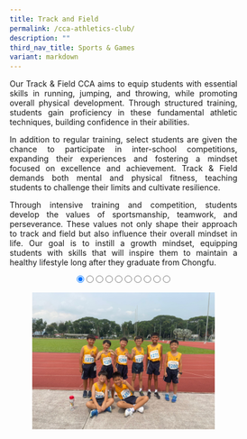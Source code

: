 ```yaml
---
title: Track and Field
permalink: /cca-athletics-club/
description: ""
third_nav_title: Sports & Games
variant: markdown
---
```

<style>
* {
  margin: 0;
  padding: 0;
  box-sizing: border-box;
}

.slideshow-container {
  width: 100%;
  max-width: 700px;
  margin: auto;
  overflow: hidden;
  position: relative;
	text-align:center;
}

.slides {
  display: flex;
  transition: transform 0.5s ease; /* Smooth transition for sliding */
  width: 1000%; /* Adjust this to match the number of slides */
}

.slide {
  width: 10%; /* Each slide takes up 10% of the container (for 10 slides) */
  height: auto;
}

.slide img {
  width: 100%;
  height: auto;
  object-fit: cover;
  cursor: pointer; /* Make the images clickable */
}

/* Control the slide transition when the radio buttons are selected */
#slide1:checked ~ .slides {
  transform: translateX(0);
}

#slide2:checked ~ .slides {
  transform: translateX(-10%); /* Move to the second slide */
}

#slide3:checked ~ .slides {
  transform: translateX(-20%); /* Move to the third slide */
}

#slide4:checked ~ .slides {
  transform: translateX(-30%); /* Move to the fourth slide */
}

#slide5:checked ~ .slides {
  transform: translateX(-40%); /* Move to the fifth slide */
}

#slide6:checked ~ .slides {
  transform: translateX(-50%); /* Move to the sixth slide */
}

#slide7:checked ~ .slides {
transform: translateX(-60%); /* Move to the seventh slide */
}

#slide8:checked ~ .slides {
  transform: translateX(-70%); /* Move to the eighth slide */
}

#slide9:checked ~ .slides {
  transform: translateX(-80%); /* Move to the ninth slide */
}

#slide10:checked ~ .slides {
  transform: translateX(-90%); /* Move to the tenth slide */
}

/* Mobile Devices (up to 600px) */
@media (max-width: 600px) {
  .slide img {
    width: 100%;
    height: auto;
  }
}

/* Tablet devices (600px to 768px) */
@media (max-width: 768px) {
  .slide img {
    width: 100%;
    height: auto;
  }
}

/* Desktop devices (769px and above) */
@media (min-width: 769px) {
.slide img {
width: 80%;
height: auto;
}
}
</style>

<p style="text-align:justify">Our Track &amp; Field CCA aims to equip students with essential skills in running, jumping, and throwing, while promoting overall physical development. Through structured training, students gain proficiency in these fundamental athletic techniques, building confidence in their abilities.</p>
<p style="text-align:justify">In addition to regular training, select students are given the chance to participate in inter-school competitions, expanding their experiences and fostering a mindset focused on excellence and achievement. Track &amp; Field demands both mental and physical fitness, teaching students to challenge their limits and cultivate resilience.</p>
<p style="text-align:justify">Through intensive training and competition, students develop the values of sportsmanship, teamwork, and perseverance. These values not only shape their approach to track and field but also influence their overall mindset in life. Our goal is to instill a growth mindset, equipping students with skills that will inspire them to maintain a healthy lifestyle long after they graduate from Chongfu.</p>

<div class="slideshow-container">

<input checked="" id="slide1" name="slide" type="radio">
<input id="slide2" name="slide" type="radio">
<input id="slide3" name="slide" type="radio">
<input id="slide4" name="slide" type="radio">
<input id="slide5" name="slide" type="radio">
<input id="slide6" name="slide" type="radio">
<input id="slide7" name="slide" type="radio">
<input id="slide8" name="slide" type="radio">
<input id="slide9" name="slide" type="radio">
<input id="slide10" name="slide" type="radio">
<p></p>
<div class="slides">
<label class="slide" for="slide2">
<img alt="Image 1" src="/images/CCA%20Track%20&amp;%20Field/T_F01v.png">
</label>
<label class="slide" for="slide3">
<img alt="Image 2" src="/images/CCA%20Track%20&amp;%20Field/T_F02v.png">
</label>
<label class="slide" for="slide4">
<img alt="Image 3" src="/images/CCA%20Track%20&amp;%20Field/T_F03v.png">
</label>
<label class="slide" for="slide5">
<img alt="Image 4" src="/images/CCA%20Track%20&amp;%20Field/T_F04v.png">
</label>
<label class="slide" for="slide6">
<img alt="Image 5" src="/images/CCA%20Track%20&amp;%20Field/T_F05v.png">
</label>
<label class="slide" for="slide7">
<img alt="Image 6" src="/images/CCA%20Track%20&amp;%20Field/T_F06v.png">
</label>
<label class="slide" for="slide8">
<img alt="Image 7" src="/images/CCA%20Track%20&amp;%20Field/T_F07v.png">
</label>
<label class="slide" for="slide9">
<img alt="Image 8" src="/images/CCA%20Track%20&amp;%20Field/T_F08v.png">
</label>
<label class="slide" for="slide10">
<img alt="Image 9" src="/images/CCA%20Track%20&amp;%20Field/T_F09v.png">
</label>
<label class="slide" for="slide1">
<img alt="Image 10" src="/images/CCA%20Track%20&amp;%20Field/T_F10v.png">
</label>
</div>
</div>